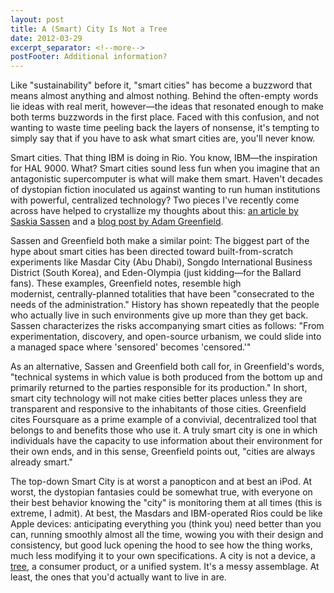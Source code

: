 ```yaml
---
layout: post
title: A (Smart) City Is Not a Tree
date: 2012-03-29
excerpt_separator: <!--more-->
postFooter: Additional information?
---
```


Like "sustainability" before it, "smart cities" has become a buzzword that means almost anything and almost nothing. Behind the often-empty words lie ideas with real merit, however—the ideas that resonated enough to make both terms buzzwords in the first place. Faced with this confusion, and not wanting to waste time peeling back the layers of nonsense, it's tempting to  simply say that if you have to ask what smart cities are, you'll never know.

Smart cities. That thing IBM is doing in Rio. You know, IBM—the inspiration for HAL 9000. What? Smart cities sound less fun when you imagine that an antagonistic supercomputer is what will make them smart. Haven't decades of dystopian fiction inoculated us against wanting to run human institutions with powerful, centralized technology? Two pieces I've recently come across have helped to crystallize my thoughts about this: <a href="http://whatmatters.mckinseydigital.com/cities/talking-back-to-your-intelligent-city">an article by Saskia Sassen</a> and a <a href="http://urbanscale.org/news/2012/03/06/week-61-spontaneous-order-and-value-from-the-bottom-up/">blog post by Adam Greenfield</a>.

Sassen and Greenfield both make a similar point: The biggest part of the hype about smart cities has been directed toward built-from-scratch experiments like Masdar City (Abu Dhabi), Songdo International Business District (South Korea), and Eden-Olympia (just kidding—for the Ballard fans). These examples, Greenfield notes, resemble high modernist, centrally-planned totalities that have been "consecrated to the needs of the administration." History has shown repeatedly that the people who actually live in such environments give up more than they get back. Sassen characterizes the risks accompanying smart cities as follows: "From experimentation, discovery, and open-source urbanism, we could slide into a managed space where 'sensored' becomes 'censored.'"

As an alternative, Sassen and Greenfield both call for, in Greenfield's words, "technical systems in which value is both produced from the bottom up and primarily returned to the parties responsible for its production." In short, smart city technology will not make cities better places unless they are transparent and responsive to the inhabitants of those cities. Greenfield cites Foursquare as a prime example of a convivial, decentralized tool that belongs to and benefits those who use it. A truly smart city is one in which individuals have the capacity to use information about their environment for their own ends, and in this sense, Greenfield points out, "cities are always already smart."

The top-down Smart City is at worst a panopticon and at best an iPod. At worst, the dystopian fantasies could be somewhat true, with everyone on their best behavior knowing the "city" is monitoring them at all times (this is extreme, I admit). At best, the Masdars and IBM-operated Rios could be like Apple devices: anticipating everything you (think you) need better than you can, running smoothly almost all the time, wowing you with their design and consistency, but good luck opening the hood to see how the thing works, much less modifying it to your own specifications. A city is not a device, a <a href="http://www.rudi.net/pages/8755">tree</a>, a consumer product, or a unified system. It's a messy assemblage. At least, the ones that you'd actually want to live in are.